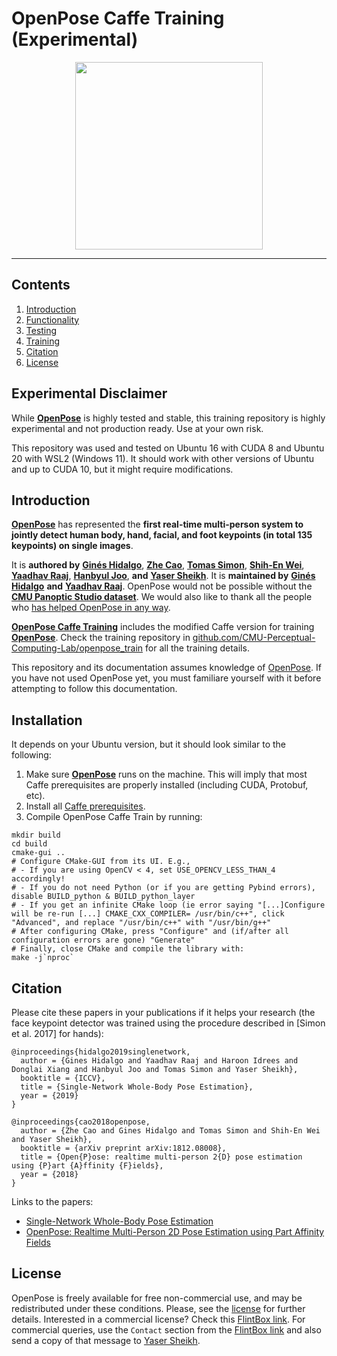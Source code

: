 # OpenPose Caffe Training (Experimental)

<div align="center">
    <img src=".github/Logo_main_black.png", width="300">
</div>

-----------------



## Contents
1. [Introduction](#introduction)
2. [Functionality](#functionality)
3. [Testing](#testing)
4. [Training](#training)
5. [Citation](#citation)
6. [License](#license)



## Experimental Disclaimer
While [**OpenPose**](https://github.com/CMU-Perceptual-Computing-Lab/openpose) is highly tested and stable, this training repository is highly experimental and not production ready. Use at your own risk.

This repository was used and tested on Ubuntu 16 with CUDA 8 and Ubuntu 20 with WSL2 (Windows 11). It should work with other versions of Ubuntu and up to CUDA 10, but it might require modifications.



## Introduction
[**OpenPose**](https://github.com/CMU-Perceptual-Computing-Lab/openpose) has represented the **first real-time multi-person system to jointly detect human body, hand, facial, and foot keypoints (in total 135 keypoints) on single images**.

It is **authored by** [**Ginés Hidalgo**](https://www.gineshidalgo.com), [**Zhe Cao**](https://people.eecs.berkeley.edu/~zhecao), [**Tomas Simon**](http://www.cs.cmu.edu/~tsimon), [**Shih-En Wei**](https://scholar.google.com/citations?user=sFQD3k4AAAAJ&hl=en), [**Yaadhav Raaj**](https://www.raaj.tech), [**Hanbyul Joo**](https://jhugestar.github.io), **and** [**Yaser Sheikh**](http://www.cs.cmu.edu/~yaser). It is **maintained by** [**Ginés Hidalgo**](https://www.gineshidalgo.com) **and** [**Yaadhav Raaj**](https://www.raaj.tech). OpenPose would not be possible without the [**CMU Panoptic Studio dataset**](http://domedb.perception.cs.cmu.edu). We would also like to thank all the people who [has helped OpenPose in any way](doc/09_authors_and_contributors.md).

[**OpenPose Caffe Training**](https://github.com/CMU-Perceptual-Computing-Lab/openpose_caffe_train) includes the modified Caffe version for training [**OpenPose**](https://github.com/CMU-Perceptual-Computing-Lab/openpose). Check the training repository in [github.com/CMU-Perceptual-Computing-Lab/openpose_train](https://github.com/CMU-Perceptual-Computing-Lab/openpose_train) for all the training details.

This repository and its documentation assumes knowledge of [OpenPose](https://github.com/CMU-Perceptual-Computing-Lab/openpose). If you have not used OpenPose yet, you must familiare yourself with it before attempting to follow this documentation.



## Installation
It depends on your Ubuntu version, but it should look similar to the following:
1. Make sure [**OpenPose**](https://github.com/CMU-Perceptual-Computing-Lab/openpose) runs on the machine. This will imply that most Caffe prerequisites are properly installed (including CUDA, Protobuf, etc).
2. Install all [Caffe prerequisites](https://github.com/CMU-Perceptual-Computing-Lab/openpose/blob/master/scripts/ubuntu/install_deps.sh).
3. Compile OpenPose Caffe Train by running:
```
mkdir build
cd build
cmake-gui ..
# Configure CMake-GUI from its UI. E.g.,
# - If you are using OpenCV < 4, set USE_OPENCV_LESS_THAN_4 accordingly!
# - If you do not need Python (or if you are getting Pybind errors), disable BUILD_python & BUILD_python_layer
# - If you get an infinite CMake loop (ie error saying "[...]Configure will be re-run [...] CMAKE_CXX_COMPILER= /usr/bin/c++", click "Advanced", and replace "/usr/bin/c++" with "/usr/bin/g++"
# After configuring CMake, press "Configure" and (if/after all configuration errors are gone) "Generate"
# Finally, close CMake and compile the library with:
make -j`nproc`
```



## Citation
Please cite these papers in your publications if it helps your research (the face keypoint detector was trained using the procedure described in [Simon et al. 2017] for hands):

    @inproceedings{hidalgo2019singlenetwork,
      author = {Gines Hidalgo and Yaadhav Raaj and Haroon Idrees and Donglai Xiang and Hanbyul Joo and Tomas Simon and Yaser Sheikh},
      booktitle = {ICCV},
      title = {Single-Network Whole-Body Pose Estimation},
      year = {2019}
    }

    @inproceedings{cao2018openpose,
      author = {Zhe Cao and Gines Hidalgo and Tomas Simon and Shih-En Wei and Yaser Sheikh},
      booktitle = {arXiv preprint arXiv:1812.08008},
      title = {Open{P}ose: realtime multi-person 2{D} pose estimation using {P}art {A}ffinity {F}ields},
      year = {2018}
    }

Links to the papers:

- [Single-Network Whole-Body Pose Estimation](https://arxiv.org/abs/1909.13423)
- [OpenPose: Realtime Multi-Person 2D Pose Estimation using Part Affinity Fields](https://arxiv.org/abs/1812.08008)



## License
OpenPose is freely available for free non-commercial use, and may be redistributed under these conditions. Please, see the [license](./LICENSE) for further details. Interested in a commercial license? Check this [FlintBox link](https://cmu.flintbox.com/#technologies/b820c21d-8443-4aa2-a49f-8919d93a8740). For commercial queries, use the `Contact` section from the [FlintBox link](https://cmu.flintbox.com/#technologies/b820c21d-8443-4aa2-a49f-8919d93a8740) and also send a copy of that message to [Yaser Sheikh](mailto:yaser@cs.cmu.edu).

